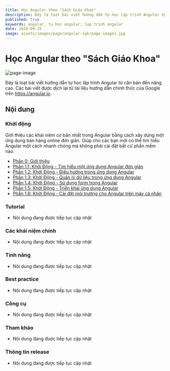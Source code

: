 ```yaml
---
title: Học Angular theo "Sách Giáo Khoa"
description: Đây là loạt bài viết hướng dẫn tự học lập trình Angular từ căn bản đến nâng cao. Các bài viết được dịch lại từ tài liệu hướng dẫn chính thức của Google.
published: true
keywords: angular, tu hoc angular, lap trinh angular
date: 2020-09-25
image: assets/images/page/angular-sgk/page-image1.jpg
---
```


# Học Angular theo "Sách Giáo Khoa"

![page-image](assets/images/page/angular-sgk/page-image1.jpg)

Đây là loạt bài viết hướng dẫn tự học lập trình Angular từ căn bản đến nâng cao. Các bài viết được dịch lại từ tài liệu hướng dẫn chính thức của Google trên https://angular.io.

## Nội dung

### Khởi động
Giới thiệu các khái niệm cơ bản nhất trong Angular bằng cách xây dựng một ứng dụng bán hàng online đơn giản. Giúp cho các bạn mới có thể tìm hiểu Angular một cách nhanh chóng mà không phải cài đặt bất cứ phần mềm nào.

- [Phần 0: Giới thiệu](https://nhannguyendacoder.com/blog/angular/sgk/marketing/docs)
- [Phần 1.1: Khởi Động - Tìm hiểu một ứng dụng Angular đơn giản](https://nhannguyendacoder.com/blog/angular/sgk/start/index)
- [Phần 1.2: Khởi Động - Điều hướng trong ứng dụng Angular](https://nhannguyendacoder.com/blog/angular/sgk/start/start-routing)
- [Phần 1.3: Khởi Động - Quản lý dữ liệu trong ứng dụng Angular](https://nhannguyendacoder.com/blog/angular/sgk/start/start-data)
- [Phần 1.4: Khởi Động - Sử dụng form trong Angular](https://nhannguyendacoder.com/blog/angular/sgk/start/start-forms)
- [Phần 1.5: Khởi Động - Triển khai ứng dụng Angular](https://nhannguyendacoder.com/blog/angular/sgk/start/start-deployment)
- [Phần 1.6: Khởi Động - Cài đặt môi trường cho Angular trên máy cá nhân](https://nhannguyendacoder.com/blog/angular/sgk/guide/setup-local)

### Tutorial
- Nội dung đang được tiếp tục cập nhật

### Các khái niệm chính
- Nội dung đang được tiếp tục cập nhật

### Tính năng
- Nội dung đang được tiếp tục cập nhật

### Best practice
- Nội dung đang được tiếp tục cập nhật

### Công cụ
- Nội dung đang được tiếp tục cập nhật

### Tham khảo
- Nội dung đang được tiếp tục cập nhật

### Thông tin release
- Nội dung đang được tiếp tục cập nhật